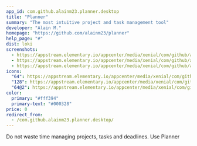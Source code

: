 ```yaml
---
app_id: com.github.alainm23.planner.desktop
title: "Planner"
summary: "The most intuitive project and task management tool"
developer: "Alain M."
homepage: "https://github.com/alainm23/planner"
help_page: "#"
dist: loki
screenshots:
  - https://appstream.elementary.io/appcenter/media/xenial/com/github/alainm23.planner.desktop/624E2EFC09BA8E06D5B73DF3559667C3/screenshots/image-1_orig.png
  - https://appstream.elementary.io/appcenter/media/xenial/com/github/alainm23.planner.desktop/624E2EFC09BA8E06D5B73DF3559667C3/screenshots/image-2_orig.png
  - https://appstream.elementary.io/appcenter/media/xenial/com/github/alainm23.planner.desktop/624E2EFC09BA8E06D5B73DF3559667C3/screenshots/image-3_orig.png
icons:
  "64": https://appstream.elementary.io/appcenter/media/xenial/com/github/alainm23.planner.desktop/624E2EFC09BA8E06D5B73DF3559667C3/icons/64x64/com.github.alainm23.planner_com.github.alainm23.planner.png
  "128": https://appstream.elementary.io/appcenter/media/xenial/com/github/alainm23.planner.desktop/624E2EFC09BA8E06D5B73DF3559667C3/icons/128x128/com.github.alainm23.planner_com.github.alainm23.planner.png
  "64@2": https://appstream.elementary.io/appcenter/media/xenial/com/github/alainm23.planner.desktop/624E2EFC09BA8E06D5B73DF3559667C3/icons/64x64@2/com.github.alainm23.planner_com.github.alainm23.planner.png
color:
  primary: "#fff394"
  primary-text: "#000328"
price: 0
redirect_from:
  - /com.github.alainm23.planner.desktop/
---
```


<p>Do not waste time managing projects, tasks and deadlines. Use Planner</p>